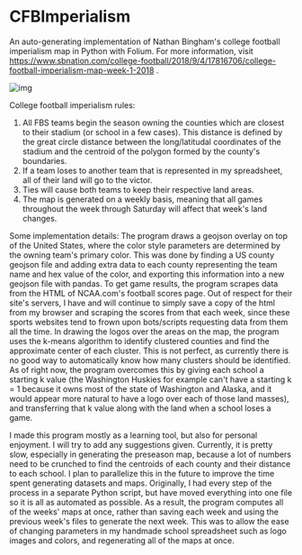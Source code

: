# CFBImperialism
An auto-generating implementation of Nathan Bingham's college football imperialism map in Python with Folium.
For more information, visit https://www.sbnation.com/college-football/2018/9/4/17816706/college-football-imperialism-map-week-1-2018 .

![img](https://raw.githubusercontent.com/ryanpmeyer/CFBImperialism/master/preseason_map_preview.PNG)


College football imperialism rules:
  1) All FBS teams begin the season owning the counties which are closest to their stadium (or school in a few cases). This distance is defined by the great circle distance between the long/latitudal coordinates of the stadium and the centroid of the polygon formed by the county's boundaries.
  2) If a team loses to another team that is represented in my spreadsheet, all of their land will go to the victor.
  3) Ties will cause both teams to keep their respective land areas.
  4) The map is generated on a weekly basis, meaning that all games throughout the week through Saturday will affect that week's land changes.
    
Some implementation details:
  The program draws a geojson overlay on top of the United States, where the color style parameters are determined by the owning team's primary color. This was done by finding a US county geojson file and adding extra data to each county representing the team name and hex value of the color, and exporting this information into a new geojson file with pandas. To get game results, the program scrapes data from the HTML of NCAA.com's football scores page. Out of respect for their site's servers, I have and will continue to simply save a copy of the html from my browser and scraping the scores from that each week, since these sports websites tend to frown upon bots/scripts requesting data from them all the time. In drawing the logos over the areas on the map, the program uses the k-means algorithm to identify clustered counties and find the approximate center of each cluster. This is not perfect, as currently there is no good way to automatically know how many clusters should be identified. As of right now, the program overcomes this by giving each school a starting k value (the Washington Huskies for example can't have a starting k = 1 because it owns most of the state of Washington and Alaska, and it would appear more natural to have a logo over each of those land masses), and transferring that k value along with the land when a school loses a game.

  I made this program mostly as a learning tool, but also for personal enjoyment. I will try to add any suggestions given. Currently, it is pretty slow, especially in generating the preseason map, because a lot of numbers need to be crunched to find the centroids of each county and their distance to each school. I plan to parallelize this in the future to improve the time spent generating datasets and maps. Originally, I had every step of the process in a separate Python script, but have moved everything into one file so it is all as automated as possible. As a result, the program computes all of the weeks' maps at once, rather than saving each week and using the previous week's files to generate the next week. This was to allow the ease of changing parameters in my handmade school spreadsheet such as logo images and colors, and regenerating all of the maps at once.
